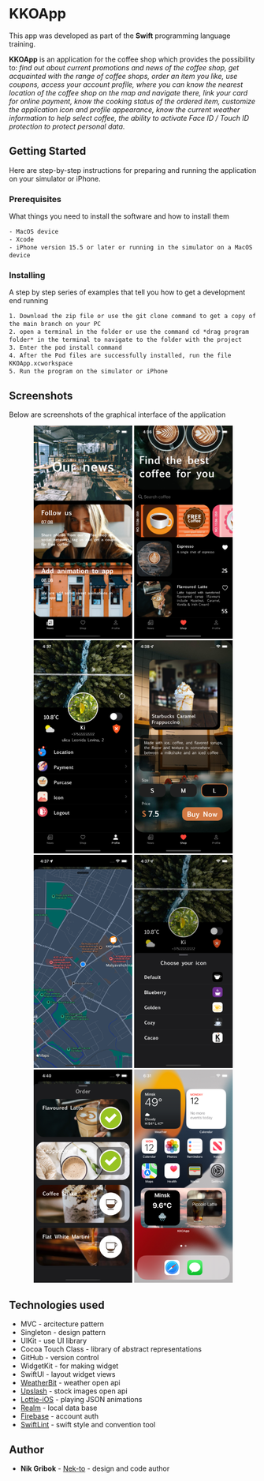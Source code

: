 # KKOApp

This app was developed as part of the **Swift** programming language training.
  
**KKOApp** is an application for the coffee shop which provides the possibility to: *find out about current promotions and news of the coffee shop, get acquainted with the range of coffee shops, order an item you like, use coupons, access your account profile, where you can know the nearest location of the coffee shop on the map and navigate there, link your card for online payment, know the cooking status of the ordered item, customize the application icon and profile appearance, know the current weather information to help select coffee, the ability to activate Face ID / Touch ID protection to protect personal data.*

## Getting Started

Here are step-by-step instructions for preparing and running the application on your simulator or iPhone.

### Prerequisites

What things you need to install the software and how to install them

```
- MacOS device
- Xcode
- iPhone version 15.5 or later or running in the simulator on a MacOS device
```

### Installing

A step by step series of examples that tell you how to get a development end running

```
1. Download the zip file or use the git clone command to get a copy of the main branch on your PC
2. open a terminal in the folder or use the command cd *drag program folder* in the terminal to navigate to the folder with the project
3. Enter the pod install command
4. After the Pod files are successfully installed, run the file KKOApp.xcworkspace
5. Run the program on the simulator or iPhone
```

## Screenshots
Below are screenshots of the graphical interface of the application

<p align="center">
  <img src="https://github.com/nek-to/KKOApp/blob/main/Screenshots/screenshot1.png" width="200" >
  <img src="https://github.com/nek-to/KKOApp/blob/main/Screenshots/screenshot2.png" width="200" >
  <img src="https://github.com/nek-to/KKOApp/blob/main/Screenshots/screenshot3.png" width="200" >
  <img src="https://github.com/nek-to/KKOApp/blob/main/Screenshots/screenshot4.png" width="200" >
  <img src="https://github.com/nek-to/KKOApp/blob/main/Screenshots/screenshot5.png" width="200" >
  <img src="https://github.com/nek-to/KKOApp/blob/main/Screenshots/screenshot6.png" width="200" >
  <img src="https://github.com/nek-to/KKOApp/blob/main/Screenshots/screenshot7.png" width="200" >
  <img src="https://github.com/nek-to/KKOApp/blob/main/Screenshots/screenshot8.png" width="200" >
</p>


## Technologies used

* MVC - arcitecture pattern
* Singleton - design pattern
* UIKit - use UI library
* Сocoa Touch Class - library of abstract representations
* GitHub - version control
* WidgetKit - for making widget
* SwiftUI - layout widget views
* [WeatherBit](https://www.weatherbit.io/api) - weather open api
* [Upslash](https://unsplash.com/developers) - stock images open api
* [Lottie-iOS](https://github.com/airbnb/lottie-ios) - playing JSON animations
* [Realm](https://github.com/realm/realm-swift) - local data base
* [Firebase](https://firebase.google.com/docs/auth/ios/start) - account auth
* [SwiftLint](https://github.com/realm/SwiftLint)  - swift style and convention tool 

## Author

* **Nik Gribok** - [Nek-to](https://github.com/nek-to) - design and code author
